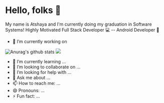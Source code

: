 
# Hello, folks 👋
My name is Atshaya and I'm currently doing my graduation in Software Systems! Highly Motivated Full Stack Developer 💻 -- Android Developer 📱
- 🔭 I’m currently working on

![Anurag's github stats](https://github-readme-stats.vercel.app/api?username=atshaya-anand)
![](https://komarev.com/ghpvc/?username=atshaya-anand)



- 🌱 I’m currently learning ...
- 👯 I’m looking to collaborate on ...
- 🤔 I’m looking for help with ...
- 💬 Ask me about ...
- 📫 How to reach me: ...
- 😄 Pronouns: ...
- ⚡ Fun fact: ...
